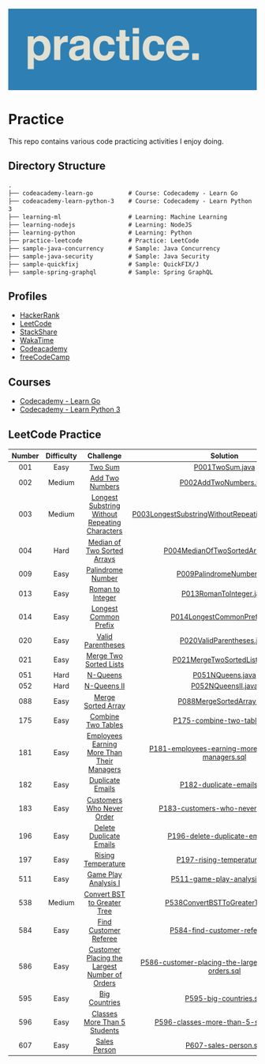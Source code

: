 ![Alt text](practice.png)

# Practice

This repo contains various code practicing activities I enjoy doing.

## Directory Structure
    .
    ├── codeacademy-learn-go          # Course: Codecademy - Learn Go
    ├── codeacademy-learn-python-3    # Course: Codecademy - Learn Python 3
    ├── learning-ml                   # Learning: Machine Learning
    ├── learning-nodejs               # Learning: NodeJS
    ├── learning-python               # Learning: Python
    ├── practice-leetcode             # Practice: LeetCode
    ├── sample-java-concurrency       # Sample: Java Concurrency
    ├── sample-java-security          # Sample: Java Security
    ├── sample-quickfixj              # Sample: QuickFIX/J
    ├── sample-spring-graphql         # Sample: Spring GraphQL

## Profiles
* [HackerRank](https://www.hackerrank.com/popcristianvlad)
* [LeetCode](https://leetcode.com/popcristianvlad/)
* [StackShare](https://stackshare.io/popcristianvlad/)
* [WakaTime](https://wakatime.com/@popcristianvlad)
* [Codeacademy](https://www.codecademy.com/profiles/popcristianvlad)
* [freeCodeCamp](https://www.freecodecamp.org/popcristianvlad)

## Courses
* [Codecademy - Learn Go](https://www.codecademy.com/learn/learn-go)
* [Codecademy - Learn Python 3](https://www.codecademy.com/learn/learn-python-3)

## LeetCode Practice
| Number | Difficulty |                                                            Challenge                                                            |                                                                          Solution                                                                          |
|:------:|:----------:|:-------------------------------------------------------------------------------------------------------------------------------:|:----------------------------------------------------------------------------------------------------------------------------------------------------------:|
|  001   |    Easy    |                                        [Two Sum](https://leetcode.com/problems/two-sum/)                                        |                                        [P001TwoSum.java](practice-leetcode/src/com/popcristianvlad/leetcode/practice/P001TwoSum.java)                                        |
|  002   |   Medium   |                                [Add Two Numbers](https://leetcode.com/problems/add-two-numbers/)                                |                                 [P002AddTwoNumbers.java](practice-leetcode/src/com/popcristianvlad/leetcode/practice/P002AddTwoNumbers.java)                                 |
|  003   |   Medium   | [Longest Substring Without Repeating Characters](https://leetcode.com/problems/longest-substring-without-repeating-characters/) |    [P003LongestSubstringWithoutRepeatingCharacters.java](practice-leetcode/src/com/popcristianvlad/leetcode/practice/P003LongestSubstringWithoutRepeatingCharacters.java)    |
|  004   |    Hard    |                    [Median of Two Sorted Arrays](https://leetcode.com/problems/median-of-two-sorted-arrays/)                    |                       [P004MedianOfTwoSortedArrays.java](practice-leetcode/src/com/popcristianvlad/leetcode/practice/P004MedianOfTwoSortedArrays.java)                       |
|  009   |    Easy    |                              [Palindrome Number](https://leetcode.com/problems/palindrome-number/)                              |                              [P009PalindromeNumber.java](practice-leetcode/src/com/popcristianvlad/leetcode/practice/P009PalindromeNumber.java)                              |
|  013   |    Easy    |                               [Roman to Integer](https://leetcode.com/problems/roman-to-integer/)                               |                                [P013RomanToInteger.java](practice-leetcode/src/com/popcristianvlad/leetcode/practice/P013RomanToInteger.java)                                |
|  014   |    Easy    |                          [Longest Common Prefix](https://leetcode.com/problems/longest-common-prefix/)                          |                           [P014LongestCommonPrefix.java](practice-leetcode/src/com/popcristianvlad/leetcode/practice/P014LongestCommonPrefix.java)                           |
|  020   |    Easy    |                              [Valid Parentheses](https://leetcode.com/problems/valid-parentheses/)                              |                              [P020ValidParentheses.java](practice-leetcode/src/com/popcristianvlad/leetcode/practice/P020ValidParentheses.java)                              |
|  021   |    Easy    |                         [Merge Two Sorted Lists](https://leetcode.com/problems/merge-two-sorted-lists/)                         |                           [P021MergeTwoSortedLists.java](practice-leetcode/src/com/popcristianvlad/leetcode/practice/P021MergeTwoSortedLists.java)                           |
|  051   |    Hard    |                                       [N-Queens](https://leetcode.com/problems/n-queens/)                                       |                                       [P051NQueens.java](practice-leetcode/src/com/popcristianvlad/leetcode/practice/P051NQueens.java)                                       |
|  052   |    Hard    |                                    [N-Queens II](https://leetcode.com/problems/n-queens-ii/)                                    |                                     [P052NQueensII.java](practice-leetcode/src/com/popcristianvlad/leetcode/practice/P052NQueensII.java)                                     |
|  088   |    Easy    |                             [Merge Sorted Array](https://leetcode.com/problems/merge-sorted-array/)                             |                              [P088MergeSortedArray.java](practice-leetcode/src/com/popcristianvlad/leetcode/practice/P088MergeSortedArray.java)                              |
|  175   |    Easy    |                             [Combine Two Tables](https://leetcode.com/problems/combine-two-tables/)                             |                            [P175-combine-two-tables.sql](practice-leetcode/src/com/popcristianvlad/leetcode/practice/P175-combine-two-tables.sql)                            |
|  181   |    Easy    |     [Employees Earning More Than Their Managers](https://leetcode.com/problems/employees-earning-more-than-their-managers/)     |    [P181-employees-earning-more-than-their-managers.sql](practice-leetcode/src/com/popcristianvlad/leetcode/practice/P181-employees-earning-more-than-their-managers.sql)    |
|  182   |    Easy    |                               [Duplicate Emails](https://leetcode.com/problems/duplicate-emails/)                               |                              [P182-duplicate-emails.sql](practice-leetcode/src/com/popcristianvlad/leetcode/practice/P182-duplicate-emails.sql)                              |
|  183   |    Easy    |                      [Customers Who Never Order](https://leetcode.com/problems/customers-who-never-order/)                      |                     [P183-customers-who-never-order.sql](practice-leetcode/src/com/popcristianvlad/leetcode/practice/P183-customers-who-never-order.sql)                     |
|  196   |    Easy    |                        [Delete Duplicate Emails](https://leetcode.com/problems/delete-duplicate-emails/)                        |                       [P196-delete-duplicate-emails.sql](practice-leetcode/src/com/popcristianvlad/leetcode/practice/P196-delete-duplicate-emails.sql)                       |
|  197   |    Easy    |                             [Rising Temperature](https://leetcode.com/problems/rising-temperature/)                             |                            [P197-rising-temperature.sql](practice-leetcode/src/com/popcristianvlad/leetcode/practice/P197-rising-temperature.sql)                            |
|  511   |    Easy    |                           [Game Play Analysis I](https://leetcode.com/problems/game-play-analysis-i/)                           |                          [P511-game-play-analysis-i.sql](practice-leetcode/src/com/popcristianvlad/leetcode/practice/P511-game-play-analysis-i.sql)                          |
|  538   |   Medium   |                    [Convert BST to Greater Tree](https://leetcode.com/problems/convert-bst-to-greater-tree/)                    |                       [P538ConvertBSTToGreaterTree.java](practice-leetcode/src/com/popcristianvlad/leetcode/practice/P538ConvertBSTToGreaterTree.java)                       |
|  584   |    Easy    |                          [Find Customer Referee](https://leetcode.com/problems/find-customer-referee/)                          |                         [P584-find-customer-referee.sql](practice-leetcode/src/com/popcristianvlad/leetcode/practice/P584-find-customer-referee.sql)                         |
|  586   |    Easy    |  [Customer Placing the Largest Number of Orders](https://leetcode.com/problems/customer-placing-the-largest-number-of-orders/)  | [P586-customer-placing-the-largest-number-of-orders.sql](practice-leetcode/src/com/popcristianvlad/leetcode/practice/P586-customer-placing-the-largest-number-of-orders.sql) |
|  595   |    Easy    |                                  [Big Countries](https://leetcode.com/problems/big-countries/)                                  |                                 [P595-big-countries.sql](practice-leetcode/src/com/popcristianvlad/leetcode/practice/P595-big-countries.sql)                                 |
|  596   |    Easy    |                   [Classes More Than 5 Students](https://leetcode.com/problems/classes-more-than-5-students/)                   |                  [P596-classes-more-than-5-students.sql](practice-leetcode/src/com/popcristianvlad/leetcode/practice/P596-classes-more-than-5-students.sql)                  |
|  607   |    Easy    |                                   [Sales Person](https://leetcode.com/problems/sales-person/)                                   |                                  [P607-sales-person.sql](practice-leetcode/src/com/popcristianvlad/leetcode/practice/P607-sales-person.sql)                                  |

